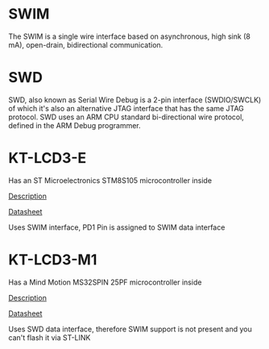 # SWIM

The SWIM is a single wire interface based on asynchronous, high sink (8 mA), open-drain, bidirectional communication.

# SWD

SWD, also known as Serial Wire Debug is a 2-pin interface (SWDIO/SWCLK) of which it's also an alternative JTAG interface that has the same JTAG protocol. SWD uses an ARM CPU standard bi-directional wire protocol, defined in the ARM Debug programmer.

# KT-LCD3-E

Has an ST Microelectronics STM8S105 microcontroller inside

[Description](https://www.st.com/en/microcontrollers-microprocessors/stm8s105c6.html)

[Datasheet](https://www.st.com/resource/en/datasheet/stm8s105c6.pdf)

Uses SWIM interface, PD1 Pin is assigned to SWIM data interface

# KT-LCD3-M1

Has a Mind Motion MS32SPIN 25PF microcontroller inside

[Description](https://www.mindmotion.com.cn/en/products/mm32mcu/mm32spin/mm32spin_specific_mcu/mm32spin2x/)

[Datasheet](https://www.mindmotion.com.cn/download/products/DS_MM32SPIN2x_p_EN.pdf)

Uses SWD data interface, therefore SWIM support is not present and you can't flash it via ST-LINK